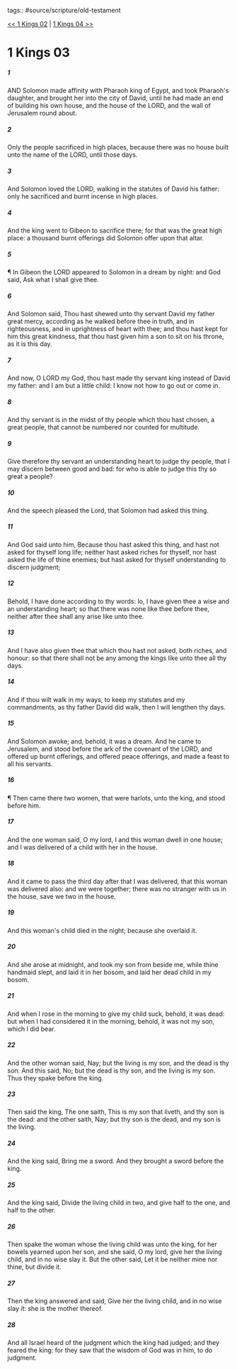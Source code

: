 tags:: #source/scripture/old-testament

[<< 1 Kings 02](source/scripture/old-testament/11_1_Kings/1_Kings_02.md) | [1 Kings 04 >>](source/scripture/old-testament/11_1_Kings/1_Kings_04.md)

# 1 Kings 03

##### 1

AND Solomon made affinity with Pharaoh king of Egypt, and took Pharaoh's daughter, and brought her into the city of David, until he had made an end of building his own house, and the house of the LORD, and the wall of Jerusalem round about.

##### 2

Only the people sacrificed in high places, because there was no house built unto the name of the LORD, until those days.

##### 3

And Solomon loved the LORD, walking in the statutes of David his father: only he sacrificed and burnt incense in high places.

##### 4

And the king went to Gibeon to sacrifice there; for that was the great high place: a thousand burnt offerings did Solomon offer upon that altar.

##### 5

¶ In Gibeon the LORD appeared to Solomon in a dream by night: and God said, Ask what I shall give thee.

##### 6

And Solomon said, Thou hast shewed unto thy servant David my father great mercy, according as he walked before thee in truth, and in righteousness, and in uprightness of heart with thee; and thou hast kept for him this great kindness, that thou hast given him a son to sit on his throne, as it is this day.

##### 7

And now, O LORD my God, thou hast made thy servant king instead of David my father: and I am but a little child: I know not how to go out or come in.

##### 8

And thy servant is in the midst of thy people which thou hast chosen, a great people, that cannot be numbered nor counted for multitude.

##### 9

Give therefore thy servant an understanding heart to judge thy people, that I may discern between good and bad: for who is able to judge this thy so great a people?

##### 10

And the speech pleased the Lord, that Solomon had asked this thing.

##### 11

And God said unto him, Because thou hast asked this thing, and hast not asked for thyself long life; neither hast asked riches for thyself, nor hast asked the life of thine enemies; but hast asked for thyself understanding to discern judgment;

##### 12

Behold, I have done according to thy words: lo, I have given thee a wise and an understanding heart; so that there was none like thee before thee, neither after thee shall any arise like unto thee.

##### 13

And I have also given thee that which thou hast not asked, both riches, and honour: so that there shall not be any among the kings like unto thee all thy days.

##### 14

And if thou wilt walk in my ways, to keep my statutes and my commandments, as thy father David did walk, then I will lengthen thy days.

##### 15

And Solomon awoke; and, behold, it was a dream. And he came to Jerusalem, and stood before the ark of the covenant of the LORD, and offered up burnt offerings, and offered peace offerings, and made a feast to all his servants.

##### 16

¶ Then came there two women, that were harlots, unto the king, and stood before him.

##### 17

And the one woman said, O my lord, I and this woman dwell in one house; and I was delivered of a child with her in the house.

##### 18

And it came to pass the third day after that I was delivered, that this woman was delivered also: and we were together; there was no stranger with us in the house, save we two in the house.

##### 19

And this woman's child died in the night; because she overlaid it.

##### 20

And she arose at midnight, and took my son from beside me, while thine handmaid slept, and laid it in her bosom, and laid her dead child in my bosom.

##### 21

And when I rose in the morning to give my child suck, behold, it was dead: but when I had considered it in the morning, behold, it was not my son, which I did bear.

##### 22

And the other woman said, Nay; but the living is my son, and the dead is thy son. And this said, No; but the dead is thy son, and the living is my son. Thus they spake before the king.

##### 23

Then said the king, The one saith, This is my son that liveth, and thy son is the dead: and the other saith, Nay; but thy son is the dead, and my son is the living.

##### 24

And the king said, Bring me a sword. And they brought a sword before the king.

##### 25

And the king said, Divide the living child in two, and give half to the one, and half to the other.

##### 26

Then spake the woman whose the living child was unto the king, for her bowels yearned upon her son, and she said, O my lord, give her the living child, and in no wise slay it. But the other said, Let it be neither mine nor thine, but divide it.

##### 27

Then the king answered and said, Give her the living child, and in no wise slay it: she is the mother thereof.

##### 28

And all Israel heard of the judgment which the king had judged; and they feared the king: for they saw that the wisdom of God was in him, to do judgment.
